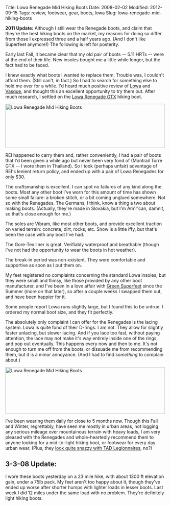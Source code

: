 Title: Lowa Renegade Mid Hiking Boots
Date: 2008-02-02
Modified: 2012-09-15
Tags: review, footwear, gear, boots, lowa
Slug: lowa-renegade-mid-hiking-boots

<p class="added"><strong>2011 Update:</strong> Although I still wear the Renegade boots, and claim that they're the best hiking boots on the market, my reasons for doing so differ from those I expressed three and a half years ago. (And I don't like Superfeet anymore!) The following is left for posterity.</p>

Early last Fall, it became clear that my old pair of boots -- 5.11 HRTs -- were at the end of their life. New insoles bought me a little while longer, but the fact had to be faced.

I knew exactly what boots I wanted to replace them. Trouble was, I couldn't afford them. (Still can't, in fact.) So I had to search for something else to hold me over for a while. I'd heard much positive review of <a href="http://www.lowaboots.com/">Lowa</a> and <a href="http://www.vasque.com/">Vasque</a>, and thought this an excellent opportunity to try them out. After much research, I settled on the <a href="http://www.lowaboots.com/catalog/ShowBoot.cfm?StockNum=19359349&Category=3&Type=M">Lowa Renegade GTX</a> hiking boot.

<a href="http://www.flickr.com/photos/pigmonkey/2238391884/" title="Lowa Renegade Mid Hiking Boots by Pig Monkey, on Flickr"><img src="http://farm3.static.flickr.com/2306/2238391884_ca764fdf33.jpg" width="500" height="138" alt="Lowa Renegade Mid Hiking Boots" /></a>

REI happened to carry them and, rather conveniently, I had a pair of boots that I'd been given a while ago but never been very fond of (Montrail Torre GTX -- I wore them in Thailand). So I took (perhaps unfair) advantage of REI's lenient return policy, and ended up with a pair of Lowa Renegades for only $30.

The craftsmanship is excellent. I can spot no failures of any kind along the boots. Most any other boot I've worn for this amount of time has shown some small failure: a broken stitch, or a bit coming unglued somewhere. Not so with the Renegades. The Germans, I think, know a thing a two about making boots. (Actually, they're made in Slovakia, but I'm Am'r'can, damnit, so that's close enough for me.)

The soles are Vibram, like most other boots, and provide excellent traction on varied terrain: concrete, dirt, rocks, etc. Snow is a little iffy, but that's been the case with any boot I've had.

The Gore-Tex liner is great. Verifiably waterproof and breathable (though I've not had the opportunity to wear the boots in hot weather).

The break-in period was non-existent. They were comfortable and supportive as soon as I put them on.

My feet registered no complaints concerning the standard Lowa insoles, but they were small and flimsy, like those provided by any other boot manufacturer, and I've been in a love affair with <a href="http://www.superfeet.com/store/Green.aspx">Green Superfeet</a> since the Summer (more on that later), so after a couple weeks I swapped them out, and have been happier for it.

Some people report Lowa runs slightly large, but I found this to be untrue. I ordered my normal boot size, and they fit perfectly.

The absolutely only complaint I can offer for the Renegades is the lacing system. Lowa is quite fond of their D-rings. I am not. They allow for slightly faster unlacing, but slower lacing. And if you lace too fast, without paying attention, the lace may not make it's way entirely inside one of the rings, and pop out eventually. This happens every now and then to me. It's not enough to turn me off from the boots, or dissuade me from recommending them, but it is a minor annoyance. (And I had to find <em>something</em> to complain about.)

<a href="http://www.flickr.com/photos/pigmonkey/2237603339/" title="Lowa Renegade Mid Hiking Boots by Pig Monkey, on Flickr"><img src="http://farm3.static.flickr.com/2122/2237603339_bd8e8f41c3.jpg" width="500" height="146" alt="Lowa Renegade Mid Hiking Boots" /></a>

I've been wearing them daily for close to 5 months now. Though this Fall and Winter, regrettably, have seen me mostly in urban areas, not logging any serious mileage over mountainous terrain with heavy loads, I am very pleased with the Renegades and whole-heartedly recommend them to anyone looking for a mid-to-light hiking boot, or footwear for every day urban wear. (Plus, they <a href="http://flickr.com/photos/pigmonkey/2238388090/">look quite snazzy with TAD Legionnaires</a>, no?)

<h2>3-3-08 Update:</h2>
I wore these boots yesterday on a 23 mile hike, with about 1300 ft elevation gain, under a 75lb pack. My feet aren't too happy about it, though they've ended up worse after shorter humps with lighter loads in lesser boots. Last week I did 12 miles under the same load with no problem. They're definitely light hiking boots.
